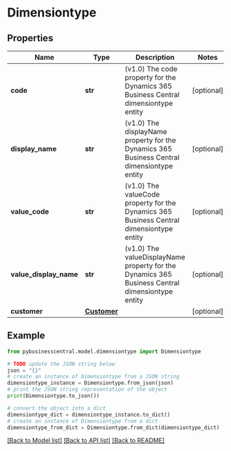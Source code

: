 # Dimensiontype


## Properties

Name | Type | Description | Notes
------------ | ------------- | ------------- | -------------
**code** | **str** | (v1.0) The code property for the Dynamics 365 Business Central dimensiontype entity | [optional] 
**display_name** | **str** | (v1.0) The displayName property for the Dynamics 365 Business Central dimensiontype entity | [optional] 
**value_code** | **str** | (v1.0) The valueCode property for the Dynamics 365 Business Central dimensiontype entity | [optional] 
**value_display_name** | **str** | (v1.0) The valueDisplayName property for the Dynamics 365 Business Central dimensiontype entity | [optional] 
**customer** | [**Customer**](Customer.md) |  | [optional] 

## Example

```python
from pybusinesscentral.model.dimensiontype import Dimensiontype

# TODO update the JSON string below
json = "{}"
# create an instance of Dimensiontype from a JSON string
dimensiontype_instance = Dimensiontype.from_json(json)
# print the JSON string representation of the object
print(Dimensiontype.to_json())

# convert the object into a dict
dimensiontype_dict = dimensiontype_instance.to_dict()
# create an instance of Dimensiontype from a dict
dimensiontype_from_dict = Dimensiontype.from_dict(dimensiontype_dict)
```
[[Back to Model list]](../README.md#documentation-for-models) [[Back to API list]](../README.md#documentation-for-api-endpoints) [[Back to README]](../README.md)


